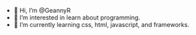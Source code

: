 - 👋 Hi, I’m @GeannyR
- 👀 I’m interested in learn about programming.
- 🌱 I’m currently learning css, html, javascript, and frameworks.
